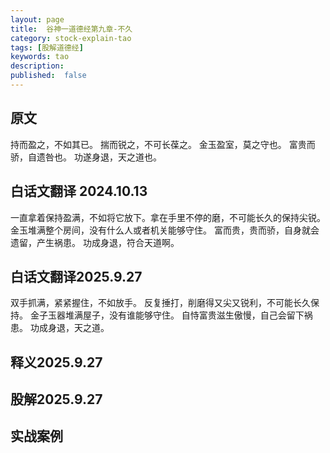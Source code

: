 ```yaml
---
layout: page
title:  谷神一道德经第九章-不久
category: stock-explain-tao
tags: [股解道德经]
keywords: tao
description:
published:  false
---
```


## 原文
持而盈之，不如其已。
揣而锐之，不可长葆之。
金玉盈室，莫之守也。
富贵而骄，自遗咎也。
功遂身退，天之道也。

## 白话文翻译 2024.10.13
一直拿着保持盈满，不如将它放下。拿在手里不停的磨，不可能长久的保持尖锐。
金玉堆满整个房间，没有什么人或者机关能够守住。
富而贵，贵而骄，自身就会遗留，产生祸患。
功成身退，符合天道啊。
## 白话文翻译2025.9.27
双手抓满，紧紧握住，不如放手。
反复捶打，削磨得又尖又锐利，不可能长久保持。
金子玉器堆满屋子，没有谁能够守住。
自恃富贵滋生傲慢，自己会留下祸患。
功成身退，天之道。

## 释义2025.9.27


## 股解2025.9.27


## 实战案例














